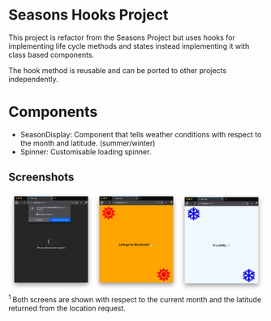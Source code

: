 # Seasons Hooks Project
This project is refactor from the Seasons Project but uses hooks for implementing life cycle methods and states instead implementing it with class based components.

The hook method is reusable and can be ported to other projects independently. 

# Components

- SeasonDisplay: Component that tells weather conditions with respect to the month and latitude. (summer/winter)
- Spinner: Customisable loading spinner.

## Screenshots

 ![Screenshot](./res/screenshots.png?raw=true)
<sup>1 </sup><span>Both screens are shown with respect to the current month and the latitude returned from the location request.</span>
